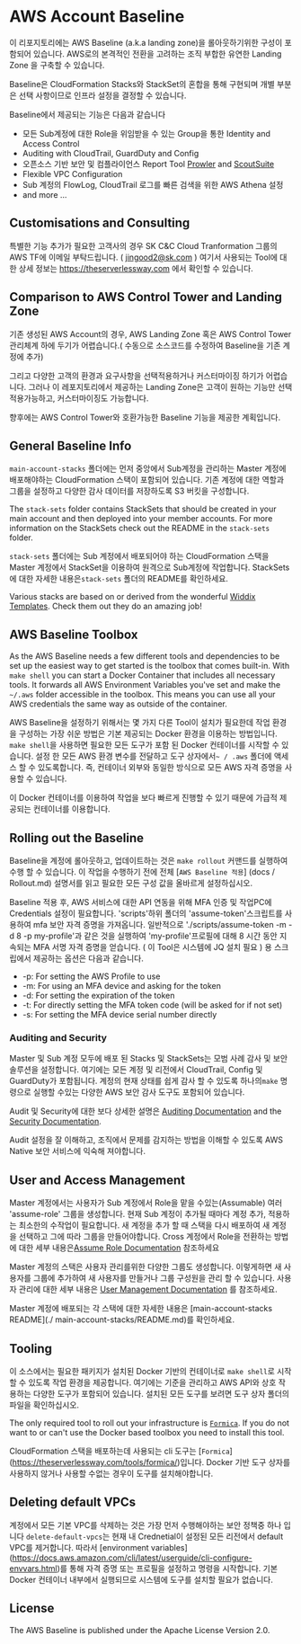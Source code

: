 # AWS Account Baseline

이 리포지토리에는 AWS Baseline (a.k.a landing zone)을 롤아웃하기위한 구성이 포함되어 있습니다. AWS로의 본격적인 전환을 고려하는 조직 부합한 유연한 Landing Zone 을 구축할 수 있습니다. 

Baseline은 CloudFormation Stacks와 StackSet의 혼합을 통해 구현되며 개별 부분은 선택 사항이므로 인프라 설정을 결정할 수 있습니다.

Baseline에서 제공되는 기능은 다음과 같습니다     

* 모든 Sub계정에 대한 Role을 위임받을 수 있는 Group을 통한 Identity and Access Control
* Auditing with CloudTrail, GuardDuty and Config
* 오픈소스 기반 보안 및 컴플라이언스 Report Tool [Prowler](https://github.com/toniblyx/prowler) and [ScoutSuite](https://github.com/nccgroup/ScoutSuite) 
* Flexible VPC Configuration 
* Sub 계정의 FlowLog, CloudTrail 로그를 빠른 검색을 위한 AWS Athena 설정
* and more ...

## Customisations and Consulting

특별한 기능 추가가 필요한 고객사의 경우 SK C&C Cloud Tranformation 그룹의 AWS TF에 이메일 부탁드립니다. ( jingood2@sk.com )
여기서 사용되는 Tool에 대한 상세 정보는 https://theserverlessway.com 에서 확인할 수 있습니다.

## Comparison to AWS Control Tower and Landing Zone

기존 생성된 AWS Account의 경우, AWS Landing Zone 혹은 AWS Control Tower 관리체계 하에 두기가 어렵습니다.( 수동으로 소스코드를 수정하여 Baseline을 기존 계정에 추가)

그리고 다양한 고객의 환경과 요구사항을 선택적용하거나 커스터마이징 하기가 어렵습니다. 그러나 이 레포지토리에서 제공하는 Landing Zone은 고객이 원하는 기능만 선택 적용가능하고, 커스터마이징도 가능합니다. 

향후에는 AWS Control Tower와 호환가능한 Baseline 기능을 제공한 계획입니다. 


## General Baseline Info

`main-account-stacks` 폴더에는 먼저 중앙에서 Sub계정을 관리하는 Master 계정에 배포해야하는 CloudFormation 스택이 포함되어 있습니다. 기존 계정에 대한 역할과 그룹을 설정하고 다양한 감사 데이터를 저장하도록 S3 버킷을 구성합니다.

The `stack-sets` folder contains StackSets that should be created in your main account and then deployed
into your member accounts. For more information on the StackSets check out the README in the `stack-sets` folder.

`stack-sets` 폴더에는 Sub 계정에서 배포되어야 하는 CloudFormation 스택을 Master 계정에서 StackSet을 이용하여 원격으로 Sub계정에 작업합니다. StackSets에 대한 자세한 내용은`stack-sets` 폴더의 README를 확인하세요.

Various stacks are based on or derived from the wonderful [Widdix Templates](http://templates.cloudonaut.io/en/stable/). Check them out they do an amazing job!

## AWS Baseline Toolbox

As the AWS Baseline needs a few different tools and dependencies to be set up the easiest way to get started is the toolbox that comes built-in. With `make shell` you can start a Docker Container that includes all necessary tools. It forwards all AWS Environment Variables you've set and make the `~/.aws` folder accessible in the toolbox. This means you can use all your AWS credentials the same way as outside of the container.

AWS Baseline을 설정하기 위해서는 몇 가지 다른 Tool이 설치가 필요한데 작업 환경을 구성하는 가장 쉬운 방법은 기본 제공되는 Docker 환경을 이용하는 방법입니다.  `make shell`을 사용하면 필요한 모든 도구가 포함 된 Docker 컨테이너를 시작할 수 있습니다. 설정 한 모든 AWS 환경 변수를 전달하고 도구 상자에서`~ / .aws` 폴더에 액세스 할 수 있도록합니다. 즉, 컨테이너 외부와 동일한 방식으로 모든 AWS 자격 증명을 사용할 수 있습니다.

이 Docker 컨테이너를 이용하여 작업을 보다 빠르게 진행할 수 있기 때문에 가급적 제공되는 컨테이너를 이용합니다. 

## Rolling out the Baseline

Baseline을 계정에 롤아웃하고, 업데이트하는 것은 `make rollout` 커맨드를 실행하여 수행 할 수 있습니다. 이 작업을 수행하기 전에 전체 [`AWS Baseline 적용`] (docs / Rollout.md) 설명서를 읽고 필요한 모든 구성 값을 올바르게 설정하십시오.

Baseline 적용 후, AWS 서비스에 대한 API 연동을 위해 MFA 인증 및 작업PC에 Credentials 설정이 필요합니다. 'scripts'하위 폴더의 'assume-token'스크립트를 사용하여 mfa 보안 자격 증명을 가져옵니다. 일반적으로 './scripts/assume-token -m -d 8 -p my-profile'과 같은 것을 실행하여 'my-profile'프로필에 대해 8 시간 동안 지속되는 MFA 서명 자격 증명을 얻습니다. ( 이 Tool은 시스템에 JQ 설치 필요 ) 
용
스크립에서 제공하는 옵션은 다음과 같습니다. 

* -p: For setting the AWS Profile to use
* -m: For using an MFA device and asking for the token
* -d: For setting the expiration of the token
* -t: For directly setting the MFA token code (will be asked for if not set)
* -s: For setting the MFA device serial number directly 


### Auditing and Security

Master 및 Sub 계정 모두에 배포 된 Stacks 및 StackSets는 모범 사례 감사 및 보안 솔루션을 설정합니다. 여기에는 모든 계정 및 리전에서 CloudTrail, Config 및 GuardDuty가 포함됩니다. 계정의 현재 상태를 쉽게 감사 할 수 있도록 하나의`make` 명령으로 실행할 수있는 다양한 AWS 보안 감사 도구도 포함되어 있습니다.

Audit 및 Security에 대한 보다 상세한 설명은 [Auditing Documentation](docs/Auditing.md) and the [Security Documentation](docs/Security.md).

Audit 설정을 잘 이해하고, 조직에서 문제를 감지하는 방법을 이해할 수 있도록 AWS Native 보안 서비스에 익숙해 져야합니다.

## User and Access Management

Master 계정에서는 사용자가 Sub 계정에서 Role을 맡을 수있는(Assumable) 여러 'assume-role' 그룹을 생성합니다. 현재 Sub 계정이 추가될 때마다 계정 추가, 적용하는 최소한의 수작업이 필요합니다. 새 계정을 추가 할 때 스택을 다시 배포하여 새 계정을 선택하고 그에 따라 그룹을 만들어야합니다. Cross 계정에서 Role을 전환하는 방법에 대한 세부 내용은[Assume Role Documentation](docs/Assume.md) 참조하세요 

Master 계정의 스택은 사용자 관리를위한 다양한 그룹도 생성합니다. 이렇게하면 새 사용자를 그룹에 추가하여 새 사용자를 만들거나 그룹 구성원을 관리 할 수 ​​있습니다. 사용자 관리에 대한 세부 내용은 
[User Management Documentation](docs/UserManagement.md) 를 참조하세요. 

Master 계정에 배포되는 각 스택에 대한 자세한 내용은 [main-account-stacks README](./ main-account-stacks/README.md)를 확인하세요.

## Tooling

이 소스에서는 필요한 패키지가 설치된 Docker 기반의 컨테이너로 `make shell`로 시작할 수 있도록 작업 환경을 제공합니다. 여기에는 기준을 관리하고 AWS API와 상호 작용하는 다양한 도구가 포함되어 있습니다. 설치된 모든 도구를 보려면 도구 상자 폴더의 파일을 확인하십시오.

The only required tool to roll out your infrastructure is [`Formica`](https://theserverlessway.com/tools/formica/). If you do not want to or can't use the Docker based toolbox you need to install this tool.

CloudFormation 스택을 배포하는데 사용되는 cli 도구는 [`Formica`] (https://theserverlessway.com/tools/formica/)입니다. Docker 기반 도구 상자를 사용하지 않거나 사용할 수없는 경우이 도구를 설치해야합니다.


## Deleting default VPCs

계정에서 모든 기본 VPC를 삭제하는 것은 가장 먼저 수행해야하는 보안 정책중 하나 입니다 `delete-default-vpcs`는 현재 내 Crednetial이 설정된 모든 리전에서 default VPC를 제거합니다. 따라서 [environment variables] (https://docs.aws.amazon.com/cli/latest/userguide/cli-configure-envvars.html)를 통해 자격 증명 또는 프로필을 설정하고 명령을 시작합니다. 기본 Docker 컨테이너 내부에서 실행되므로 시스템에 도구를 설치할 필요가 없습니다.

## License
The AWS Baseline is published under the Apache License Version 2.0.
